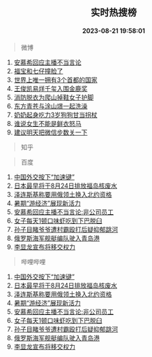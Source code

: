 <div align="center"><h2>实时热搜榜</h2><h4>2023-08-21 19:58:01</h4></div>

> 微博  

1. [安慕希回应主播不当言论](https://s.weibo.com/weibo?q=%23%E5%AE%89%E6%85%95%E5%B8%8C%E5%9B%9E%E5%BA%94%E4%B8%BB%E6%92%AD%E4%B8%8D%E5%BD%93%E8%A8%80%E8%AE%BA%23&t=31&band_rank=1&Refer=top)<br />
2. [福宝和七仔撞脸了](https://s.weibo.com/weibo?q=%23%E7%A6%8F%E5%AE%9D%E5%92%8C%E4%B8%83%E4%BB%94%E6%92%9E%E8%84%B8%E4%BA%86%23&t=31&band_rank=2&Refer=top)<br />
3. [世界上唯一拥有3个首都的国家](https://s.weibo.com/weibo?q=%23%E4%B8%96%E7%95%8C%E4%B8%8A%E5%94%AF%E4%B8%80%E6%8B%A5%E6%9C%893%E4%B8%AA%E9%A6%96%E9%83%BD%E7%9A%84%E5%9B%BD%E5%AE%B6%23&t=31&band_rank=3&Refer=top)<br />
4. [王俊凯易烊千玺入围金鹿奖](https://s.weibo.com/weibo?q=%23%E7%8E%8B%E4%BF%8A%E5%87%AF%E6%98%93%E7%83%8A%E5%8D%83%E7%8E%BA%E5%85%A5%E5%9B%B4%E9%87%91%E9%B9%BF%E5%A5%96%23&t=31&band_rank=4&Refer=top)<br />
5. [消防脱衣为爬山掉鞋女子护脚](https://s.weibo.com/weibo?q=%23%E6%B6%88%E9%98%B2%E8%84%B1%E8%A1%A3%E4%B8%BA%E7%88%AC%E5%B1%B1%E6%8E%89%E9%9E%8B%E5%A5%B3%E5%AD%90%E6%8A%A4%E8%84%9A%23&t=31&band_rank=5&Refer=top)<br />
6. [东方青苍与涂山璟一起洗澡](https://s.weibo.com/weibo?q=%23%E4%B8%9C%E6%96%B9%E9%9D%92%E8%8B%8D%E4%B8%8E%E6%B6%82%E5%B1%B1%E7%92%9F%E4%B8%80%E8%B5%B7%E6%B4%97%E6%BE%A1%23&t=31&band_rank=6&Refer=top)<br />
7. [奶奶起身吃力3岁狗狗甘当拐杖](https://s.weibo.com/weibo?q=%23%E5%A5%B6%E5%A5%B6%E8%B5%B7%E8%BA%AB%E5%90%83%E5%8A%9B3%E5%B2%81%E7%8B%97%E7%8B%97%E7%94%98%E5%BD%93%E6%8B%90%E6%9D%96%23&t=31&band_rank=7&Refer=top)<br />
8. [谁说女生不能是鲜衣怒马](https://s.weibo.com/weibo?q=%23%E8%B0%81%E8%AF%B4%E5%A5%B3%E7%94%9F%E4%B8%8D%E8%83%BD%E6%98%AF%E9%B2%9C%E8%A1%A3%E6%80%92%E9%A9%AC%23&t=31&band_rank=8&Refer=top)<br />
9. [建议明天把微信步数关一下](https://s.weibo.com/weibo?q=%23%E5%BB%BA%E8%AE%AE%E6%98%8E%E5%A4%A9%E6%8A%8A%E5%BE%AE%E4%BF%A1%E6%AD%A5%E6%95%B0%E5%85%B3%E4%B8%80%E4%B8%8B%23&t=31&band_rank=9&Refer=top)<br />

> 知乎  


> 百度  

1. [中国外交按下“加速键”](https://www.baidu.com/s?wd=%E4%B8%AD%E5%9B%BD%E5%A4%96%E4%BA%A4%E6%8C%89%E4%B8%8B%E2%80%9C%E5%8A%A0%E9%80%9F%E9%94%AE%E2%80%9D&sa=fyb_news&rsv_dl=fyb_news)<br />
2. [日本最早将于8月24日排放福岛核废水](https://www.baidu.com/s?wd=%E6%97%A5%E6%9C%AC%E6%9C%80%E6%97%A9%E5%B0%86%E4%BA%8E8%E6%9C%8824%E6%97%A5%E6%8E%92%E6%94%BE%E7%A6%8F%E5%B2%9B%E6%A0%B8%E5%BA%9F%E6%B0%B4&sa=fyb_news&rsv_dl=fyb_news)<br />
3. [泽连斯基称要用俄领土换入北约资格](https://www.baidu.com/s?wd=%E6%B3%BD%E8%BF%9E%E6%96%AF%E5%9F%BA%E7%A7%B0%E8%A6%81%E7%94%A8%E4%BF%84%E9%A2%86%E5%9C%9F%E6%8D%A2%E5%85%A5%E5%8C%97%E7%BA%A6%E8%B5%84%E6%A0%BC&sa=fyb_news&rsv_dl=fyb_news)<br />
4. [暑期“游经济”展现新活力](https://www.baidu.com/s?wd=%E6%9A%91%E6%9C%9F%E2%80%9C%E6%B8%B8%E7%BB%8F%E6%B5%8E%E2%80%9D%E5%B1%95%E7%8E%B0%E6%96%B0%E6%B4%BB%E5%8A%9B&sa=fyb_news&rsv_dl=fyb_news)<br />
5. [安慕希回应主播不当言论:非公司员工](https://www.baidu.com/s?wd=%E5%AE%89%E6%85%95%E5%B8%8C%E5%9B%9E%E5%BA%94%E4%B8%BB%E6%92%AD%E4%B8%8D%E5%BD%93%E8%A8%80%E8%AE%BA%3A%E9%9D%9E%E5%85%AC%E5%8F%B8%E5%91%98%E5%B7%A5&sa=fyb_news&rsv_dl=fyb_news)<br />
6. [女子每天1顿口味虾吃到下巴脱臼](https://www.baidu.com/s?wd=%E5%A5%B3%E5%AD%90%E6%AF%8F%E5%A4%A91%E9%A1%BF%E5%8F%A3%E5%91%B3%E8%99%BE%E5%90%83%E5%88%B0%E4%B8%8B%E5%B7%B4%E8%84%B1%E8%87%BC&sa=fyb_news&rsv_dl=fyb_news)<br />
7. [孙子目睹爷爷遭村霸殴打后疑抑郁跳河](https://www.baidu.com/s?wd=%E5%AD%99%E5%AD%90%E7%9B%AE%E7%9D%B9%E7%88%B7%E7%88%B7%E9%81%AD%E6%9D%91%E9%9C%B8%E6%AE%B4%E6%89%93%E5%90%8E%E7%96%91%E6%8A%91%E9%83%81%E8%B7%B3%E6%B2%B3&sa=fyb_news&rsv_dl=fyb_news)<br />
8. [俄罗斯海军舰艇编队驶入青岛港](https://www.baidu.com/s?wd=%E4%BF%84%E7%BD%97%E6%96%AF%E6%B5%B7%E5%86%9B%E8%88%B0%E8%89%87%E7%BC%96%E9%98%9F%E9%A9%B6%E5%85%A5%E9%9D%92%E5%B2%9B%E6%B8%AF&sa=fyb_news&rsv_dl=fyb_news)<br />
9. [李显龙宣布将移交权力](https://www.baidu.com/s?wd=%E6%9D%8E%E6%98%BE%E9%BE%99%E5%AE%A3%E5%B8%83%E5%B0%86%E7%A7%BB%E4%BA%A4%E6%9D%83%E5%8A%9B&sa=fyb_news&rsv_dl=fyb_news)<br />

> 哔哩哔哩  

1. [中国外交按下“加速键”](https://www.baidu.com/s?wd=%E4%B8%AD%E5%9B%BD%E5%A4%96%E4%BA%A4%E6%8C%89%E4%B8%8B%E2%80%9C%E5%8A%A0%E9%80%9F%E9%94%AE%E2%80%9D&sa=fyb_news&rsv_dl=fyb_news)<br />
2. [日本最早将于8月24日排放福岛核废水](https://www.baidu.com/s?wd=%E6%97%A5%E6%9C%AC%E6%9C%80%E6%97%A9%E5%B0%86%E4%BA%8E8%E6%9C%8824%E6%97%A5%E6%8E%92%E6%94%BE%E7%A6%8F%E5%B2%9B%E6%A0%B8%E5%BA%9F%E6%B0%B4&sa=fyb_news&rsv_dl=fyb_news)<br />
3. [泽连斯基称要用俄领土换入北约资格](https://www.baidu.com/s?wd=%E6%B3%BD%E8%BF%9E%E6%96%AF%E5%9F%BA%E7%A7%B0%E8%A6%81%E7%94%A8%E4%BF%84%E9%A2%86%E5%9C%9F%E6%8D%A2%E5%85%A5%E5%8C%97%E7%BA%A6%E8%B5%84%E6%A0%BC&sa=fyb_news&rsv_dl=fyb_news)<br />
4. [暑期“游经济”展现新活力](https://www.baidu.com/s?wd=%E6%9A%91%E6%9C%9F%E2%80%9C%E6%B8%B8%E7%BB%8F%E6%B5%8E%E2%80%9D%E5%B1%95%E7%8E%B0%E6%96%B0%E6%B4%BB%E5%8A%9B&sa=fyb_news&rsv_dl=fyb_news)<br />
5. [安慕希回应主播不当言论:非公司员工](https://www.baidu.com/s?wd=%E5%AE%89%E6%85%95%E5%B8%8C%E5%9B%9E%E5%BA%94%E4%B8%BB%E6%92%AD%E4%B8%8D%E5%BD%93%E8%A8%80%E8%AE%BA%3A%E9%9D%9E%E5%85%AC%E5%8F%B8%E5%91%98%E5%B7%A5&sa=fyb_news&rsv_dl=fyb_news)<br />
6. [女子每天1顿口味虾吃到下巴脱臼](https://www.baidu.com/s?wd=%E5%A5%B3%E5%AD%90%E6%AF%8F%E5%A4%A91%E9%A1%BF%E5%8F%A3%E5%91%B3%E8%99%BE%E5%90%83%E5%88%B0%E4%B8%8B%E5%B7%B4%E8%84%B1%E8%87%BC&sa=fyb_news&rsv_dl=fyb_news)<br />
7. [孙子目睹爷爷遭村霸殴打后疑抑郁跳河](https://www.baidu.com/s?wd=%E5%AD%99%E5%AD%90%E7%9B%AE%E7%9D%B9%E7%88%B7%E7%88%B7%E9%81%AD%E6%9D%91%E9%9C%B8%E6%AE%B4%E6%89%93%E5%90%8E%E7%96%91%E6%8A%91%E9%83%81%E8%B7%B3%E6%B2%B3&sa=fyb_news&rsv_dl=fyb_news)<br />
8. [俄罗斯海军舰艇编队驶入青岛港](https://www.baidu.com/s?wd=%E4%BF%84%E7%BD%97%E6%96%AF%E6%B5%B7%E5%86%9B%E8%88%B0%E8%89%87%E7%BC%96%E9%98%9F%E9%A9%B6%E5%85%A5%E9%9D%92%E5%B2%9B%E6%B8%AF&sa=fyb_news&rsv_dl=fyb_news)<br />
9. [李显龙宣布将移交权力](https://www.baidu.com/s?wd=%E6%9D%8E%E6%98%BE%E9%BE%99%E5%AE%A3%E5%B8%83%E5%B0%86%E7%A7%BB%E4%BA%A4%E6%9D%83%E5%8A%9B&sa=fyb_news&rsv_dl=fyb_news)<br />
